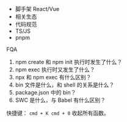 - 脚手架 React/Vue
- 相关生态
- 代码规范
- TS/JS
- pnpm


FQA

1. npm create 和 npm init 执行时发生了什么？
2. npm exec 执行时又发生了什么？
3. npx 和 npm exec 有什么区别？
4. bin 文件是什么，和 shell 的关系是什么？
5. package.json 中的 bin？
6. SWC 是什么，与 Babel 有什么区别？


快捷键：
`cmd + K cmd + 0` 收起所有函数。
